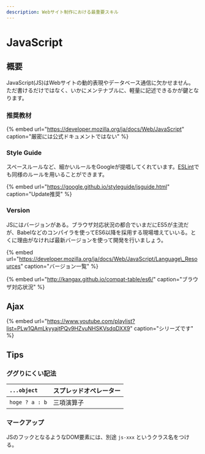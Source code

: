 ```yaml
---
description: Webサイト制作における最重要スキル
---
```


# JavaScript

## 概要

JavaScript\(JS\)はWebサイトの動的表現やデータベース通信に欠かせません。ただ書けるだけではなく、いかにメンテナブルに、軽量に記述できるかが鍵となります。

### 推奨教材

{% embed url="https://developer.mozilla.org/ja/docs/Web/JavaScript" caption="厳密には公式ドキュメントではない" %}

### Style Guide

スペースルールなど、細かいルールをGoogleが提唱してくれています。[ESLint](../other/eslint.md)でも同様のルールを用いることができます。

{% embed url="https://google.github.io/styleguide/jsguide.html" caption="Update推奨" %}

### Version

JSにはバージョンがある。ブラウザ対応状況の都合でいまだにES5が主流だが、Babelなどのコンパイラを使ってES6以降を採用する現場増えていいる。とくに理由がなければ最新バージョンを使って開発を行いましょう。

{% embed url="https://developer.mozilla.org/ja/docs/Web/JavaScript/Language\_Resources" caption="バージョン一覧" %}

{% embed url="http://kangax.github.io/compat-table/es6/" caption="ブラウザ対応状況" %}

## Ajax

{% embed url="https://www.youtube.com/playlist?list=PLw1QAmLkyyajtPQv9HZvuNHSKVsdqDXX9" caption="シリーズです" %}

## Tips

### ググりにくい記法

| `...object` | スプレッドオペレーター |
| :--- | :--- |
| `hoge ? a : b` | 三項演算子 |

### マークアップ

JSのフックとなるようなDOM要素には、別途 `js-xxx` というクラス名をつける。
